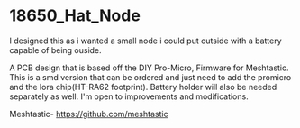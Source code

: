 # 18650_Hat_Node
I designed this as i wanted a small node i could put outside with a battery capable of being ouside.

A PCB design that is based off the DIY Pro-Micro, Firmware for Meshtastic. This is a smd version that can be ordered and just need to add the promicro and the lora chip(HT-RA62 footprint). Battery holder will also be needed separately as well. I'm open to improvements and modifications.


Meshtastic- https://github.com/meshtastic
